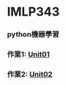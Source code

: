 # IMLP343
### python機器學習<br>
### 作業1: [Unit01](https://github.com/Yicheng-1218/IMLP/tree/main/Unit01)
### 作業2: [Unit02](https://github.com/Yicheng-1218/IMLP/tree/main/Unit02)
